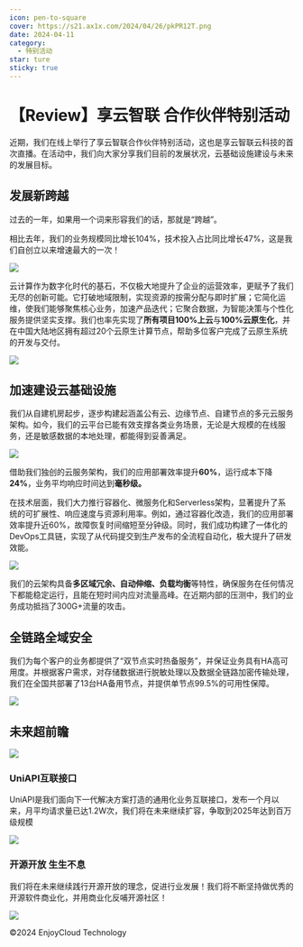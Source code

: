 ```yaml
---
icon: pen-to-square
cover: https://s21.ax1x.com/2024/04/26/pkPR12T.png
date: 2024-04-11
category:
  - 特别活动
star: ture
sticky: true
---
```


# 【Review】享云智联 合作伙伴特别活动

近期，我们在线上举行了享云智联合作伙伴特别活动，这也是享云智联云科技的首次直播。在活动中，我们向大家分享我们目前的发展状况，云基础设施建设与未来的发展目标。
<!-- more -->
## 发展新跨越

过去的一年，如果用一个词来形容我们的话，那就是“跨越”。

相比去年，我们的业务规模同比增长104%，技术投入占比同比增长47%，这是我们自创立以来增速最大的一次！

![ ](https://s21.ax1x.com/2024/04/26/pkPWDkn.md.png)

云计算作为数字化时代的基石，不仅极大地提升了企业的运营效率，更赋予了我们无尽的创新可能。它打破地域限制，实现资源的按需分配与即时扩展；它简化运维，使我们能够聚焦核心业务，加速产品迭代；它聚合数据，为智能决策与个性化服务提供坚实支撑。我们也率先实现了**所有项目100%上云**与**100%云原生化**，并在中国大陆地区拥有超过20个云原生计算节点，帮助多位客户完成了云原生系统的开发与交付。

![ ](https://s21.ax1x.com/2024/04/26/pkPW6pV.md.png)

## 加速建设云基础设施

 我们从自建机房起步，逐步构建起涵盖公有云、边缘节点、自建节点的多元云服务架构。如今，我们的云平台已能有效支撑各类业务场景，无论是大规模的在线服务，还是敏感数据的本地处理，都能得到妥善满足。

![ ](https://s21.ax1x.com/2024/04/27/pkipq0J.md.jpg)

借助我们独创的云服务架构，我们的应用部署效率提升**60%**，运行成本下降**24%**，业务平均响应时间达到**毫秒级。**

在技术层面，我们大力推行容器化、微服务化和Serverless架构，显著提升了系统的可扩展性、响应速度与资源利用率。例如，通过容器化改造，我们的应用部署效率提升近60%，故障恢复时间缩短至分钟级。同时，我们成功构建了一体化的DevOps工具链，实现了从代码提交到生产发布的全流程自动化，极大提升了研发效能。

![ ](https://s21.ax1x.com/2024/04/27/pkipjt1.md.png)

我们的云架构具备**多区域冗余、自动伸缩、负载均衡**等特性，确保服务在任何情况下都能稳定运行，且能在短时间内应对流量高峰。在近期内部的压测中，我们的业务成功抵挡了300G+流量的攻击。

## 全链路全域安全

我们为每个客户的业务都提供了“双节点实时热备服务”，并保证业务具有HA高可用度。并根据客户需求，对存储数据进行脱敏处理以及数据全链路加密传输处理，我们在全国共部署了13台HA备用节点，并提供单节点99.5%的可用性保障。

![ ](https://s21.ax1x.com/2024/04/27/pki9qv8.md.png)

## 未来超前瞻

![ ](https://s21.ax1x.com/2024/04/27/pki9OKS.md.png)

### UniAPI互联接口

UniAPI是我们面向下一代解决方案打造的通用化业务互联接口，发布一个月以来，月平均请求量已达1.2W次，我们将在未来继续扩容，争取到2025年达到百万级规模

![ ](https://s21.ax1x.com/2024/04/27/pkiCS5n.md.png)

### 开源开放 生生不息

我们将在未来继续践行开源开放的理念，促进行业发展！我们将不断坚持做优秀的开源软件商业化，并用商业化反哺开源社区！

![ ](https://s21.ax1x.com/2024/04/27/pkiC9Cq.md.png)





©2024 EnjoyCloud Technology